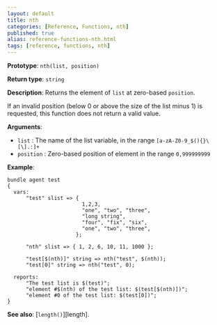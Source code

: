 ```yaml
---
layout: default
title: nth
categories: [Reference, Functions, nth]
published: true
alias: reference-functions-nth.html
tags: [reference, functions, nth]
---
```


**Prototype**: `nth(list, position)`

**Return type**: `string`

**Description**: Returns the element of `list` at zero-based `position`.

If an invalid position (below 0 or above the size of the list minus 1)
is requested, this function does not return a valid value.

**Arguments**:

* `list` : The name of the list variable, in the range
`[a-zA-Z0-9_$(){}\[\].:]+`
* `position` : Zero-based position of element in the range `0,999999999`

**Example**:

```cf3
bundle agent test
{
  vars:
      "test" slist => {
                        1,2,3,
                        "one", "two", "three",
                        "long string",
                        "four", "fix", "six",
                        "one", "two", "three",
                      };

      "nth" slist => { 1, 2, 6, 10, 11, 1000 };

      "test[$(nth)]" string => nth("test", $(nth));
      "test[0]" string => nth("test", 0);

  reports:
      "The test list is $(test)";
      "element #$(nth) of the test list: $(test[$(nth)])";
      "element #0 of the test list: $(test[0])";
}
```

**See also**: [`length()`][length].
